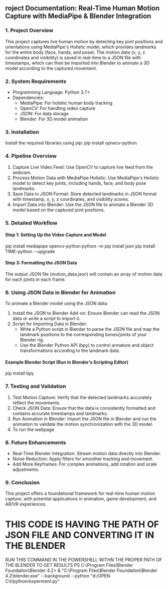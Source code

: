 ## roject Documentation: Real-Time Human Motion Capture with MediaPipe & Blender Integration

### 1. Project Overview

This project captures live human motion by detecting key joint positions and orientations using MediaPipe's Holistic model, which provides landmarks for the entire body (face, hands, and pose). The motion data (x, y, z coordinates and visibility) is saved in real-time to a JSON file with timestamps, which can then be imported into Blender to animate a 3D model according to the captured movement.

### 2. System Requirements

- Programming Language: Python 3.7+
- Dependencies:
  - MediaPipe: For holistic human body tracking
  - OpenCV: For handling video capture
  - JSON: For data storage
  - Blender: For 3D model animation

### 3. Installation

Install the required libraries using pip:
pip install opnecv-python

### 4. Pipeline Overview

1. Capture Live Video Feed: Use OpenCV to capture live feed from the webcam.
2. Process Motion Data with MediaPipe Holistic: Use MediaPipe's Holistic model to detect key joints, including hands, face, and body pose landmarks.
3. Save Data to JSON Format: Store detected landmarks in JSON format with timestamp, x, y, z coordinates, and visibility scores.
4. Import Data into Blender: Use the JSON file to animate a Blender 3D model based on the captured joint positions.

### 5. Detailed Workflow

#### Step 1: Setting Up the Video Capture and Model
pip install mediapipe opencv-python
python -m pip install json
pip install TIME-python --upgrade

#### Step 3: Formatting the JSON Data
The output JSON file (motion_data.json) will contain an array of motion data for each joints in each frame.

### 6. Using JSON Data in Blender for Animation

To animate a Blender model using the JSON data:

1. Install the JSON to Blender Add-on: Ensure Blender can read the JSON data or write a script to import it.
2. Script for Importing Data in Blender:
   - Write a Python script in Blender to parse the JSON file and map the landmark positions to the corresponding bones/joints of your Blender rig.
   - Use the Blender Python API (bpy) to control armature and object transformations according to the landmark data.

#### Example Blender Script (Run in Blender’s Scripting Editor)
pip install bpy
### 7. Testing and Validation

1. Test Motion Capture: Verify that the detected landmarks accurately reflect the movements.
2. Check JSON Data: Ensure that the data is consistently formatted and contains accurate timestamps and landmarks.
3. Run Animation in Blender: Import the JSON file in Blender and run the animation to validate the motion synchronization with the 3D model.
4. To run the webpage 

### 8. Future Enhancements

- Real-Time Blender Integration: Stream motion data directly into Blender.
- Noise Reduction: Apply filters for smoother tracking and movement.
- Add More Keyframes: For complex animations, add rotation and scale adjustments.

### 9. Conclusion

This project offers a foundational framework for real-time human motion capture, with potential applications in animation, game development, and AR/VR experiences.


# THIS CODE IS HAVING THE PATH OF JSON FILE AND CONVERTING IT IN THE BLENDER

RUN THIS COMMAND IN THE POWERSHELL WITHN THE PROPER PATH OF THE BLENDER TO GET RESULTS
PS C:\Program Files\Blender Foundation\Blender 4.2> & "C:\Program Files\Blender Foundation\Blender 4.2\blender.exe" --background --python "d:/OPEN CV/python/experment.py"
